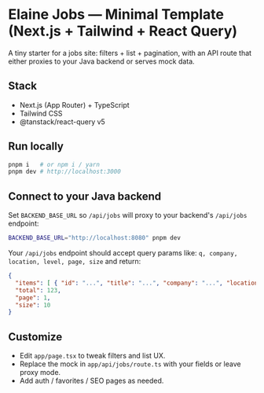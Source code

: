 
# Elaine Jobs — Minimal Template (Next.js + Tailwind + React Query)

A tiny starter for a jobs site: filters + list + pagination, with an API route
that either proxies to your Java backend or serves mock data.

## Stack
- Next.js (App Router) + TypeScript
- Tailwind CSS
- @tanstack/react-query v5

## Run locally
```bash
pnpm i   # or npm i / yarn
pnpm dev # http://localhost:3000
```

## Connect to your Java backend
Set `BACKEND_BASE_URL` so `/api/jobs` will proxy to your backend's `/api/jobs` endpoint:
```bash
BACKEND_BASE_URL="http://localhost:8080" pnpm dev
```
Your `/api/jobs` endpoint should accept query params like: `q, company, location, level, page, size` and return:
```json
{
  "items": [ { "id": "...", "title": "...", "company": "...", "location": "...", "level": "Senior", "postedAt": "ISO", "tags": ["Java"], "url": "..." } ],
  "total": 123,
  "page": 1,
  "size": 10
}
```

## Customize
- Edit `app/page.tsx` to tweak filters and list UX.
- Replace the mock in `app/api/jobs/route.ts` with your fields or leave proxy mode.
- Add auth / favorites / SEO pages as needed.
